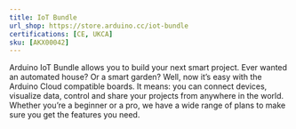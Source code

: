 ```yaml
---
title: IoT Bundle
url_shop: https://store.arduino.cc/iot-bundle
certifications: [CE, UKCA]
sku: [AKX00042]
---
```


Arduino IoT Bundle allows you to build your next smart project. Ever wanted an automated house? Or a smart garden? Well, now it’s easy with the Arduino Cloud compatible boards. It means: you can connect devices, visualize data, control and share your projects from anywhere in the world. Whether you’re a beginner or a pro, we have a wide range of plans to make sure you get the features you need.